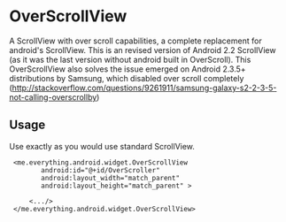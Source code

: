 OverScrollView
=============

A ScrollView with over scroll capabilities, a complete replacement for android's ScrollView.
This is an revised version of Android 2.2 ScrollView (as it was the last version without android built in OverScroll).
This OverScrollView also solves the issue emerged on Android 2.3.5+ distributions by Samsung, which disabled over scroll completely (http://stackoverflow.com/questions/9261911/samsung-galaxy-s2-2-3-5-not-calling-overscrollby)


Usage
-------

Use exactly as you would use standard ScrollView.



	 <me.everything.android.widget.OverScrollView
	        android:id="@+id/OverScroller"
	        android:layout_width="match_parent"
	        android:layout_height="match_parent" >

	     <.../>
	 </me.everything.android.widget.OverScrollView>
	 
	 
